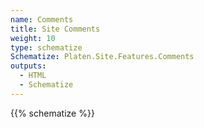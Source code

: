 ```yaml
---
name: Comments
title: Site Comments
weight: 10
type: schematize
Schematize: Platen.Site.Features.Comments
outputs:
  - HTML
  - Schematize
---
```


{{% schematize %}}
